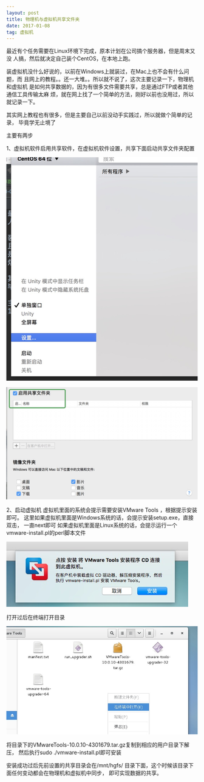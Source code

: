 ```yaml
---
layout: post
title: 物理机与虚拟机共享文件夹
date: 2017-01-08
tag: 虚拟机
---
```


最近有个任务需要在Linux环境下完成，原本计划在公司搞个服务器，但是周末又没
人搞，然后就决定自己装个CentOS，在本地上跑。

装虚拟机没什么好说的，以前在Windows上就装过，在Mac上也不会有什么问题，而
且网上的教程。。还一大堆。。所以就不说了，这次主要记录一下，物理机和虚拟机
是如何共享数据的，因为有很多文件需要共享，总是通过FTP或者其他通信工具传输太麻
烦，就在网上找了一个简单的方法，刚好以前也没用过，所以就记录一下。

其实网上教程也有很多，但是主要自己以前没动手实践过，所以就做个简单的记录，
毕竟学无止境了

主要有两步

1、虚拟机软件启用共享软件，在虚拟机软件设置，共享下面启动共享文件夹配置

![设置](/images/posts/articles/2017-01-08/001.png)

![共享](/images/posts/articles/2017-01-08/002.png)

2、启动虚拟机
虚拟机里面的系统会提示需要安装VMware Tools ，根据提示安装即可。
这里如果虚拟机里面是Windows系统的话，会提示安装setup.exe，直接双击，
一直next即可
如果虚拟机里面是Linux系统的话，会提示运行一个vmware-install.pl的perl脚本文件

![CentOS](/images/posts/articles/2017-01-08/003.png)

打开过后在终端打开目录

![CentOS](/images/posts/articles/2017-01-08/004.png)

将目录下的VMwareTools-10.0.10-4301679.tar.gz复制到相应的用户目录下解压，
然后执行sudo ./vmware-install.pl即可安装

安装成功过后先前设置的共享目录会在/mnt/hgfs/ 目录下面，这个时候该目录下面任何变动都会在物理机和虚拟机中同步，
即可实现数据的共享。